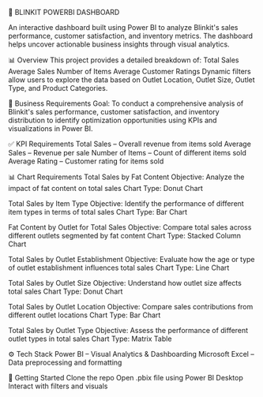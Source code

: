 🛒 BLINKIT POWERBI DASHBOARD

An interactive dashboard built using Power BI to analyze Blinkit's sales performance, customer satisfaction, and inventory metrics. The dashboard helps uncover actionable business insights through visual analytics.

📊 Overview
This project provides a detailed breakdown of:
Total Sales
Average Sales
Number of Items
Average Customer Ratings
Dynamic filters allow users to explore the data based on Outlet Location, Outlet Size, Outlet Type, and Product Categories.


📌 Business Requirements
Goal:
To conduct a comprehensive analysis of Blinkit's sales performance, customer satisfaction, and inventory distribution to identify optimization opportunities using KPIs and visualizations in Power BI.

✅ KPI Requirements
Total Sales – Overall revenue from items sold
Average Sales – Revenue per sale
Number of Items – Count of different items sold
Average Rating – Customer rating for items sold

📊 Chart Requirements
Total Sales by Fat Content
Objective: Analyze the impact of fat content on total sales
Chart Type: Donut Chart

Total Sales by Item Type
Objective: Identify the performance of different item types in terms of total sales
Chart Type: Bar Chart

Fat Content by Outlet for Total Sales
Objective: Compare total sales across different outlets segmented by fat content
Chart Type: Stacked Column Chart

Total Sales by Outlet Establishment
Objective: Evaluate how the age or type of outlet establishment influences total sales
Chart Type: Line Chart

Total Sales by Outlet Size
Objective: Understand how outlet size affects total sales
Chart Type: Donut Chart

Total Sales by Outlet Location
Objective: Compare sales contributions from different outlet locations
Chart Type: Bar Chart

Total Sales by Outlet Type
Objective: Assess the performance of different outlet types in total sales
Chart Type: Matrix Table


⚙️ Tech Stack
Power BI – Visual Analytics & Dashboarding
Microsoft Excel – Data preprocessing and formatting

📁 Getting Started
Clone the repo
Open .pbix file using Power BI Desktop
Interact with filters and visuals

